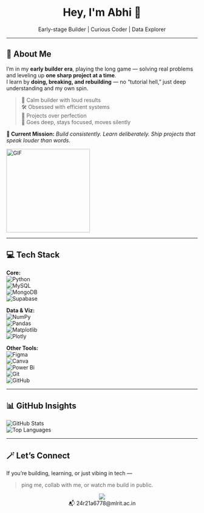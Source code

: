 <!-- ABHI's GitHub README -->

<h1 align="center">Hey, I'm Abhi 👋</h1>
<p align="center">Early-stage Builder | Curious Coder | Data Explorer</p>

---

## 🚀 About Me  
I’m in my **early builder era**, playing the long game — solving real problems and leveling up **one sharp project at a time**.  
I learn by **doing, breaking, and rebuilding** — no “tutorial hell,” just deep understanding and my own spin.  

> 🧘 Calm builder with loud results  
> 🛠 Obsessed with efficient systems  
> 🧱 Projects over perfection  
> 🧠 Goes deep, stays focused, moves silently  

**🎯 Current Mission:** *Build consistently. Learn deliberately. Ship projects that speak louder than words.*  

<img align="center" alt="GIF" height="220px" src="https://media4.giphy.com/media/tuCFp8rod0x3O/giphy.gif" />

---

## 💻 Tech Stack  

**Core:**  
![Python](https://img.shields.io/badge/python-3670A0?style=flat&logo=python&logoColor=ffdd54)  
![MySQL](https://img.shields.io/badge/mysql-4479A1.svg?style=flat&logo=mysql&logoColor=white)  
![MongoDB](https://img.shields.io/badge/MongoDB-%234ea94b.svg?style=flat&logo=mongodb&logoColor=white)  
![Supabase](https://img.shields.io/badge/Supabase-3ECF8E?style=flat&logo=supabase&logoColor=white)  

**Data & Viz:**  
![NumPy](https://img.shields.io/badge/numpy-%23013243.svg?style=flat&logo=numpy&logoColor=white)  
![Pandas](https://img.shields.io/badge/pandas-%23150458.svg?style=flat&logo=pandas&logoColor=white)  
![Matplotlib](https://img.shields.io/badge/Matplotlib-%23ffffff.svg?style=flat&logo=Matplotlib&logoColor=black)  
![Plotly](https://img.shields.io/badge/Plotly-%233F4F75.svg?style=flat&logo=plotly&logoColor=white)  

**Other Tools:**  
![Figma](https://img.shields.io/badge/figma-%23F24E1E.svg?style=flat&logo=figma&logoColor=white)  
![Canva](https://img.shields.io/badge/Canva-%2300C4CC.svg?style=flat&logo=Canva&logoColor=white)  
![Power Bi](https://img.shields.io/badge/power_bi-F2C811?style=flat&logo=powerbi&logoColor=black)  
![Git](https://img.shields.io/badge/git-%23F05033.svg?style=flat&logo=git&logoColor=white)  
![GitHub](https://img.shields.io/badge/github-%23121011.svg?style=flat&logo=github&logoColor=white)  

---

## 📊 GitHub Insights  

![GitHub Stats](https://github-readme-stats.vercel.app/api?username=Abhiix0&show_icons=true&theme=radical&hide_border=true&cache_seconds=86400)  
![Top Languages](https://github-readme-stats.vercel.app/api/top-langs/?username=Abhiix0&layout=compact&theme=radical&hide_border=true)  
 
---

## 🪄 Let’s Connect  

If you’re building, learning, or just vibing in tech —  
> ping me, collab with me, or watch me build in public.  

<p align="center">
  <a href="https://www.linkedin.com/in/abhinav-sai-g-942bb5333">
    <img src="https://img.shields.io/badge/LinkedIn-0A66C2?style=flat&logo=linkedin&logoColor=white"/>
  </a><br>
  📬 24r21a6778@mlrit.ac.in
</p>
